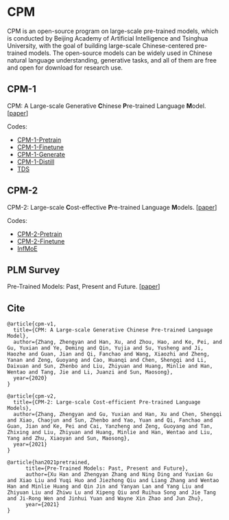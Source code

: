 # CPM

CPM is an open-source program on large-scale pre-trained models, which is conducted by Beijing Academy of Artificial Intelligence and Tsinghua University, with the goal of building large-scale Chinese-centered pre-trained models. The open-source models can be widely used in Chinese natural language understanding, generative tasks, and all of them are free and open for download for research use.

## CPM-1

CPM: A Large-scale Generative **C**hinese **P**re-trained Language **M**odel. [[paper](https://arxiv.org/abs/2012.00413)]

Codes:
* [CPM-1-Pretrain](https://github.com/TsinghuaAI/CPM-1-Pretrain)
* [CPM-1-Finetune](https://github.com/TsinghuaAI/CPM-1-Finetune)
* [CPM-1-Generate](https://github.com/TsinghuaAI/CPM-1-Generate)
* [CPM-1-Distill](https://github.com/TsinghuaAI/CPM-1-Distill)
* [TDS](https://github.com/TsinghuaAI/TDS)

## CPM-2

CPM-2: Large-scale **C**ost-effective **P**re-trained Language **M**odels. [[paper](https://github.com/TsinghuaAI/CPM/blob/main/CPM-2.pdf)]

Codes:
* [CPM-2-Pretrain](https://github.com/TsinghuaAI/CPM-2-Pretrain)
* [CPM-2-Finetune](https://github.com/TsinghuaAI/CPM-2-Finetune)
* [InfMoE](https://github.com/TsinghuaAI/InfMoE)

## PLM Survey

Pre-Trained Models: Past, Present and Future. [[paper](https://arxiv.org/abs/2106.07139)]

## Cite

```
@article{cpm-v1,
  title={CPM: A Large-scale Generative Chinese Pre-trained Language Model},
  author={Zhang, Zhengyan and Han, Xu, and Zhou, Hao, and Ke, Pei, and Gu, Yuxian and Ye, Deming and Qin, Yujia and Su, Yusheng and Ji, Haozhe and Guan, Jian and Qi, Fanchao and Wang, Xiaozhi and Zheng, Yanan and Zeng, Guoyang and Cao, Huanqi and Chen, Shengqi and Li, Daixuan and Sun, Zhenbo and Liu, Zhiyuan and Huang, Minlie and Han, Wentao and Tang, Jie and Li, Juanzi and Sun, Maosong},
  year={2020}
}

@article{cpm-v2,
  title={CPM-2: Large-scale Cost-efficient Pre-trained Language Models},
  author={Zhang, Zhengyan and Gu, Yuxian and Han, Xu and Chen, Shengqi and Xiao, Chaojun and Sun, Zhenbo and Yao, Yuan and Qi, Fanchao and Guan, Jian and Ke, Pei and Cai, Yanzheng and Zeng, Guoyang and Tan, Zhixing and Liu, Zhiyuan and Huang, Minlie and Han, Wentao and Liu, Yang and Zhu, Xiaoyan and Sun, Maosong},
  year={2021}
}

@article{han2021pretrained,
      title={Pre-Trained Models: Past, Present and Future}, 
      author={Xu Han and Zhengyan Zhang and Ning Ding and Yuxian Gu and Xiao Liu and Yuqi Huo and Jiezhong Qiu and Liang Zhang and Wentao Han and Minlie Huang and Qin Jin and Yanyan Lan and Yang Liu and Zhiyuan Liu and Zhiwu Lu and Xipeng Qiu and Ruihua Song and Jie Tang and Ji-Rong Wen and Jinhui Yuan and Wayne Xin Zhao and Jun Zhu},
      year={2021}
}

```
